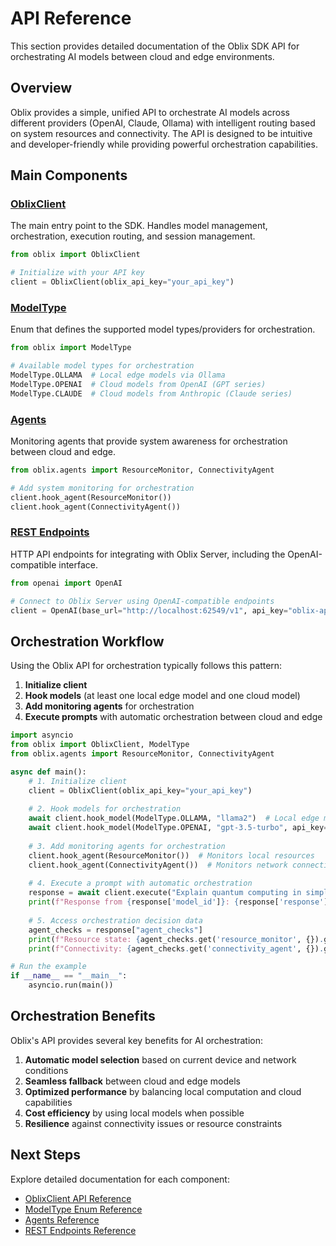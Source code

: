 # API Reference

This section provides detailed documentation of the Oblix SDK API for orchestrating AI models between cloud and edge environments.

## Overview

Oblix provides a simple, unified API to orchestrate AI models across different providers (OpenAI, Claude, Ollama) with intelligent routing based on system resources and connectivity. The API is designed to be intuitive and developer-friendly while providing powerful orchestration capabilities.

## Main Components

### [OblixClient](oblix-client.md)

The main entry point to the SDK. Handles model management, orchestration, execution routing, and session management.

```python
from oblix import OblixClient

# Initialize with your API key
client = OblixClient(oblix_api_key="your_api_key")
```

### [ModelType](model-types.md)

Enum that defines the supported model types/providers for orchestration.

```python
from oblix import ModelType

# Available model types for orchestration
ModelType.OLLAMA  # Local edge models via Ollama
ModelType.OPENAI  # Cloud models from OpenAI (GPT series)
ModelType.CLAUDE  # Cloud models from Anthropic (Claude series)
```

### [Agents](agents.md)

Monitoring agents that provide system awareness for orchestration between cloud and edge.

```python
from oblix.agents import ResourceMonitor, ConnectivityAgent

# Add system monitoring for orchestration
client.hook_agent(ResourceMonitor())
client.hook_agent(ConnectivityAgent())
```

### [REST Endpoints](rest-endpoints.md)

HTTP API endpoints for integrating with Oblix Server, including the OpenAI-compatible interface.

```python
from openai import OpenAI

# Connect to Oblix Server using OpenAI-compatible endpoints
client = OpenAI(base_url="http://localhost:62549/v1", api_key="oblix-api-key")
```

## Orchestration Workflow

Using the Oblix API for orchestration typically follows this pattern:

1. **Initialize client**
2. **Hook models** (at least one local edge model and one cloud model)
3. **Add monitoring agents** for orchestration
4. **Execute prompts** with automatic orchestration between cloud and edge

```python
import asyncio
from oblix import OblixClient, ModelType
from oblix.agents import ResourceMonitor, ConnectivityAgent

async def main():
    # 1. Initialize client
    client = OblixClient(oblix_api_key="your_api_key")
    
    # 2. Hook models for orchestration
    await client.hook_model(ModelType.OLLAMA, "llama2")  # Local edge model
    await client.hook_model(ModelType.OPENAI, "gpt-3.5-turbo", api_key="your_openai_api_key")  # Cloud model
    
    # 3. Add monitoring agents for orchestration
    client.hook_agent(ResourceMonitor())  # Monitors local resources
    client.hook_agent(ConnectivityAgent())  # Monitors network connectivity
    
    # 4. Execute a prompt with automatic orchestration
    response = await client.execute("Explain quantum computing in simple terms")
    print(f"Response from {response['model_id']}: {response['response']}")
    
    # 5. Access orchestration decision data
    agent_checks = response["agent_checks"]
    print(f"Resource state: {agent_checks.get('resource_monitor', {}).get('state')}")
    print(f"Connectivity: {agent_checks.get('connectivity_agent', {}).get('state')}")

# Run the example
if __name__ == "__main__":
    asyncio.run(main())
```

## Orchestration Benefits

Oblix's API provides several key benefits for AI orchestration:

1. **Automatic model selection** based on current device and network conditions
2. **Seamless fallback** between cloud and edge models
3. **Optimized performance** by balancing local computation and cloud capabilities
4. **Cost efficiency** by using local models when possible
5. **Resilience** against connectivity issues or resource constraints

## Next Steps

Explore detailed documentation for each component:

- [OblixClient API Reference](oblix-client.md)
- [ModelType Enum Reference](model-types.md)
- [Agents Reference](agents.md)
- [REST Endpoints Reference](rest-endpoints.md)